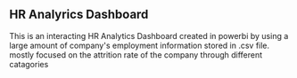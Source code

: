## HR Analyrics Dashboard
This is an interacting HR Analytics Dashboard created in powerbi by using a large amount of company's employment information stored in .csv file. mostly focused on the attrition rate of the company through different catagories
